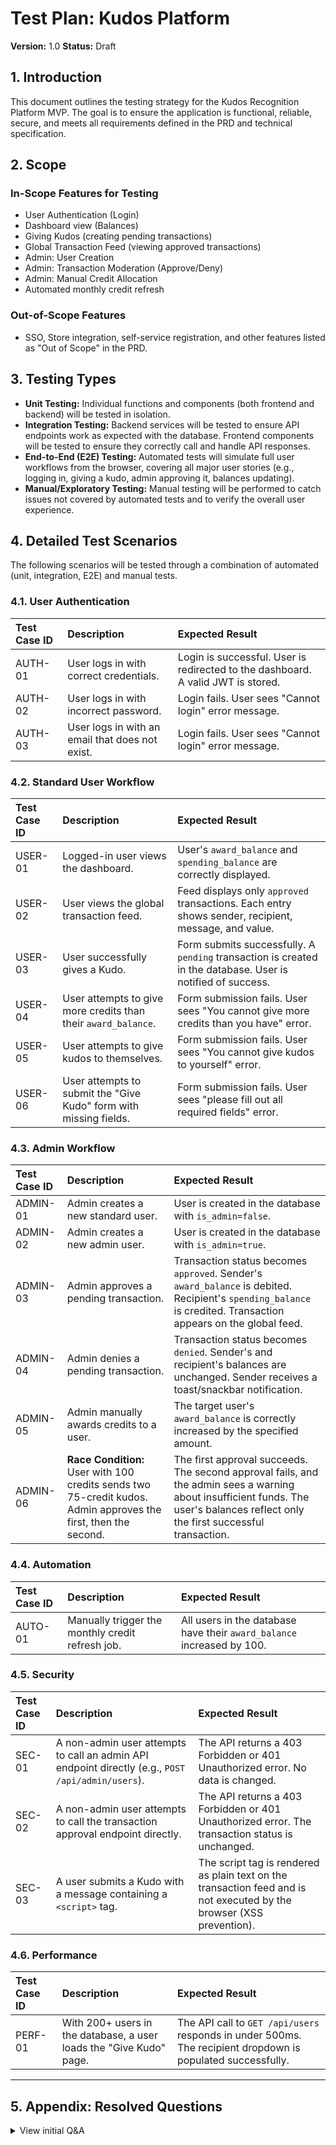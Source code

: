 # Test Plan: Kudos Platform

**Version:** 1.0
**Status:** Draft

## 1. Introduction

This document outlines the testing strategy for the Kudos Recognition Platform MVP. The goal is to ensure the application is functional, reliable, secure, and meets all requirements defined in the PRD and technical specification.

## 2. Scope

### In-Scope Features for Testing
- User Authentication (Login)
- Dashboard view (Balances)
- Giving Kudos (creating pending transactions)
- Global Transaction Feed (viewing approved transactions)
- Admin: User Creation
- Admin: Transaction Moderation (Approve/Deny)
- Admin: Manual Credit Allocation
- Automated monthly credit refresh

### Out-of-Scope Features
- SSO, Store integration, self-service registration, and other features listed as "Out of Scope" in the PRD.

## 3. Testing Types

- **Unit Testing:** Individual functions and components (both frontend and backend) will be tested in isolation.
- **Integration Testing:** Backend services will be tested to ensure API endpoints work as expected with the database. Frontend components will be tested to ensure they correctly call and handle API responses.
- **End-to-End (E2E) Testing:** Automated tests will simulate full user workflows from the browser, covering all major user stories (e.g., logging in, giving a kudo, admin approving it, balances updating).
- **Manual/Exploratory Testing:** Manual testing will be performed to catch issues not covered by automated tests and to verify the overall user experience.

## 4. Detailed Test Scenarios

The following scenarios will be tested through a combination of automated (unit, integration, E2E) and manual tests.

### 4.1. User Authentication
| Test Case ID | Description | Expected Result |
| :--- | :--- | :--- |
| AUTH-01 | User logs in with correct credentials. | Login is successful. User is redirected to the dashboard. A valid JWT is stored. |
| AUTH-02 | User logs in with incorrect password. | Login fails. User sees "Cannot login" error message. |
| AUTH-03 | User logs in with an email that does not exist. | Login fails. User sees "Cannot login" error message. |

### 4.2. Standard User Workflow
| Test Case ID | Description | Expected Result |
| :--- | :--- | :--- |
| USER-01 | Logged-in user views the dashboard. | User's `award_balance` and `spending_balance` are correctly displayed. |
| USER-02 | User views the global transaction feed. | Feed displays only `approved` transactions. Each entry shows sender, recipient, message, and value. |
| USER-03 | User successfully gives a Kudo. | Form submits successfully. A `pending` transaction is created in the database. User is notified of success. |
| USER-04 | User attempts to give more credits than their `award_balance`. | Form submission fails. User sees "You cannot give more credits than you have" error. |
| USER-05 | User attempts to give kudos to themselves. | Form submission fails. User sees "You cannot give kudos to yourself" error. |
| USER-06 | User attempts to submit the "Give Kudo" form with missing fields. | Form submission fails. User sees "please fill out all required fields" error. |

### 4.3. Admin Workflow
| Test Case ID | Description | Expected Result |
| :--- | :--- | :--- |
| ADMIN-01 | Admin creates a new standard user. | User is created in the database with `is_admin=false`. |
| ADMIN-02 | Admin creates a new admin user. | User is created in the database with `is_admin=true`. |
| ADMIN-03 | Admin approves a pending transaction. | Transaction status becomes `approved`. Sender's `award_balance` is debited. Recipient's `spending_balance` is credited. Transaction appears on the global feed. |
| ADMIN-04 | Admin denies a pending transaction. | Transaction status becomes `denied`. Sender's and recipient's balances are unchanged. Sender receives a toast/snackbar notification. |
| ADMIN-05 | Admin manually awards credits to a user. | The target user's `award_balance` is correctly increased by the specified amount. |
| ADMIN-06 | **Race Condition:** User with 100 credits sends two 75-credit kudos. Admin approves the first, then the second. | The first approval succeeds. The second approval fails, and the admin sees a warning about insufficient funds. The user's balances reflect only the first successful transaction. |

### 4.4. Automation
| Test Case ID | Description | Expected Result |
| :--- | :--- | :--- |
| AUTO-01 | Manually trigger the monthly credit refresh job. | All users in the database have their `award_balance` increased by 100. |

### 4.5. Security
| Test Case ID | Description | Expected Result |
| :--- | :--- | :--- |
| SEC-01 | A non-admin user attempts to call an admin API endpoint directly (e.g., `POST /api/admin/users`). | The API returns a 403 Forbidden or 401 Unauthorized error. No data is changed. |
| SEC-02 | A non-admin user attempts to call the transaction approval endpoint directly. | The API returns a 403 Forbidden or 401 Unauthorized error. The transaction status is unchanged. |
| SEC-03 | A user submits a Kudo with a message containing a `<script>` tag. | The script tag is rendered as plain text on the transaction feed and is not executed by the browser (XSS prevention). |

### 4.6. Performance
| Test Case ID | Description | Expected Result |
| :--- | :--- | :--- |
| PERF-01 | With 200+ users in the database, a user loads the "Give Kudo" page. | The API call to `GET /api/users` responds in under 500ms. The recipient dropdown is populated successfully. |

---

## 5. Appendix: Resolved Questions

<details>
<summary>View initial Q&A</summary>

1.  **Q: Transaction Logic & Race Conditions:** What happens if a user with 100 credits sends two 75-credit kudos, and an admin tries to approve both?
    -   **A:** The first approval succeeds, but the second one fails. The admin receives a warning that the user has insufficient credits. A future iteration will introduce a "pending credits" system to handle this more proactively.

2.  **Q: User Transaction History:** Should users have a personal view of their `pending` or `denied` transactions?
    -   **A:** No, this is out of scope for the MVP and will be considered for a future iteration.

3.  **Q: Notification Mechanism:** What is the "simple notification" for a denied transaction?
    -   **A:** A temporary toast/snackbar message in the UI is sufficient.

4.  **Q: User-Facing Error Handling:** What are the specific error messages for common failures?
    -   **A:**
        -   Incorrect login: "Cannot login"
        -   Missing form fields: "please fill out all required fields"
        -   Giving more credits than available: "You cannot give more credits than you have"
        -   Giving kudos to yourself: "You cannot give kudos to yourself"

5.  **Q: Performance Testing:** Should the MVP test plan include performance/load testing?
    -   **A:** Yes, initial performance testing should be included.

6.  **Q: Security Test Cases:** Should we explicitly test for common application-level vulnerabilities?
    -   **A:** Yes, tests should be included for unauthorized API access and potential XSS in user-provided text fields.

7.  **Q: Performance Benchmarks:** For the initial performance testing of `GET /api/users` with 200+ users, what would be an acceptable API response time to test against?
    -   **A:** Under 500ms.

</details>